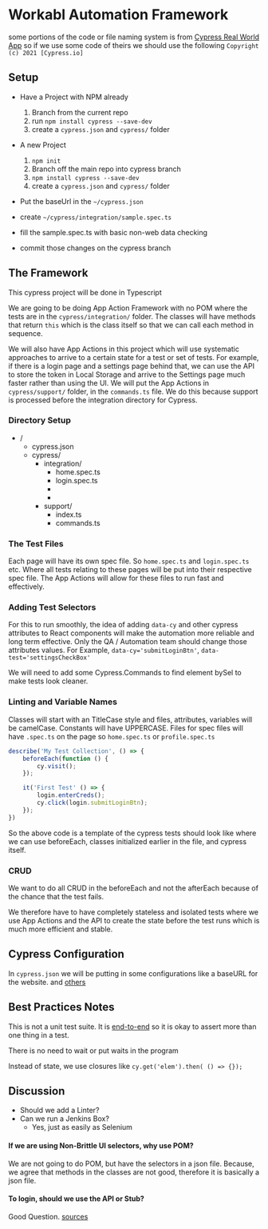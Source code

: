 # Workabl Automation Framework

some portions of the code or file naming system is from
[Cypress Real World App](https://github.com/cypress-io/cypress-realworld-app)
so if we use some code of theirs we should use the following
`Copyright (c) 2021 [Cypress.io]`


## Setup

- Have a Project with NPM already
	1. Branch from the current repo
	1. run `npm install cypress --save-dev`
	1. create a `cypress.json` and `cypress/` folder
- A new Project
	1. `npm init`
	1. Branch off the main repo into cypress branch
	1. `npm install cypress --save-dev`
	1. create a `cypress.json` and `cypress/` folder

- Put the baseUrl in the `~/cypress.json`
- create `~/cypress/integration/sample.spec.ts`
- fill the sample.spec.ts with basic non-web data checking
- commit those changes on the cypress branch


## The Framework

This cypress project will be done in Typescript

We are going to be doing App Action Framework with no POM
where the tests are in the `cypress/integration/` folder.
The classes will have methods that return `this`
which is the class itself so that we can call
each method in sequence.

We will also have App Actions in this project
which will use systematic approaches to arrive
to a certain state for a test or set of tests.
For example, if there is a login page and a settings
page behind that, we can use the API to store
the token in Local Storage and arrive to the
Settings page much faster rather than using the UI.
We will put the App Actions in `cypress/support/` folder,
in the `commands.ts` file. We do this because support
is processed before the integration directory for Cypress.

### Directory Setup

- /
	- cypress.json
	- cypress/
		- integration/
			- home.spec.ts
			- login.spec.ts
			- 
			- 
		- support/
			- index.ts
			- commands.ts


### The Test Files

Each page will have its own spec file. So
`home.spec.ts` and `login.spec.ts` etc.
Where all tests relating to these pages will
be put into their respective spec file.
The App Actions will allow for these files
to run fast and effectively.

### Adding Test Selectors

For this to run smoothly, the idea of adding
`data-cy` and other cypress attributes
to React components will make the automation
more reliable and long term effective. 
Only the QA / Automation team should change 
those attributes values.
For Example, `data-cy='submitLoginBtn'`,
`data-test='settingsCheckBox'`

We will need to add some Cypress.Commands
to find element bySel to make tests 
look cleaner.

### Linting and Variable Names

Classes will start with an TitleCase style
and files, attributes, variables will be camelCase.
Constants will have UPPERCASE. 
Files for spec files will have `.spec.ts` on the page
so `home.spec.ts` or `profile.spec.ts`

```typescript
describe('My Test Collection', () => {
	beforeEach(function () {
		cy.visit();
	});

	it('First Test' () => {
		login.enterCreds();
		cy.click(login.submitLoginBtn);
	});
})
```

So the above code is a template of the 
cypress tests should look like where
we can use beforeEach, classes initialized
earlier in the file, and cypress itself. 

### CRUD

We want to do all CRUD in the beforeEach
and not the afterEach because of the 
chance that the test fails.

We therefore have to have completely stateless
and isolated tests where we use App Actions
and the API to create the state before
the test runs which is much more efficient and stable.

## Cypress Configuration

In `cypress.json` we will be putting in some 
configurations like a baseURL for the website.
and [others](https://docs.cypress.io/guides/references/configuration#cypress-json)



## Best Practices Notes

This is not a unit test suite. It is [end-to-end](https://docs.cypress.io/guides/references/best-practices#Creating-tiny-tests-with-a-single-assertion)
so it is okay to assert more than one thing
in a test.

There is no need to wait or put waits in the program

Instead of state, we use closures like `cy.get('elem').then( () => {});`

## Discussion

- Should we add a Linter?
- Can we run a Jenkins Box?
    - Yes, just as easily as Selenium

#### If we are using Non-Brittle UI selectors, why use POM?

We are not going to do POM, but have the selectors 
in a json file. Because, we agree that methods in
the classes are not good, therefore it is basically
a json file. 

#### To login, should we use the API or Stub?

Good Question. [sources](https://docs.cypress.io/api/commands/stub)
